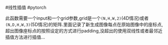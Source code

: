 #线性插值 
#pytorch 

此函数需要一个input和一个grid参数,grid是一个`(N,H,W,2)`(4D情况)或者`(N,D,H,W,3)`(5D情况)的矩阵.里面记录了新生成图像每点在原始图像中的座标点,超出图像座标点的按照设定的方式进行padding,没超出的使用双线性或者最邻近插值方法进行插值...
